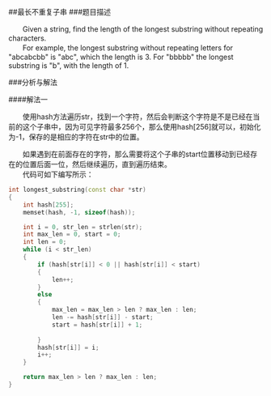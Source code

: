 ##最长不重复子串
###题目描述

　　Given a string, find the length of the longest substring without repeating characters.  
　　For example, the longest substring without repeating letters for "abcabcbb" is "abc", which the length is 3. For "bbbbb" the longest substring is "b", with the length of 1.

###分析与解法

####解法一

　　使用hash方法遍历str，找到一个字符，然后会判断这个字符是不是已经在当前的这个子串中，因为可见字符最多256个，那么使用hash[256]就可以，初始化为-1，保存的是相应的字符在str中的位置。

　　如果遇到在前面存在的字符，那么需要将这个子串的start位置移动到已经存在的位置后面一位，然后继续遍历，直到遍历结束。  
　　代码可如下编写所示：
```c++
int longest_substring(const char *str)
{
	int hash[255];
	memset(hash, -1, sizeof(hash));

	int i = 0, str_len = strlen(str);
	int max_len = 0, start = 0;
	int len = 0;
	while (i < str_len)
	{
		if (hash[str[i]] < 0 || hash[str[i]] < start)
		{
			len++;
		}
		else
		{
			max_len = max_len > len ? max_len : len;
			len -= hash[str[i]] - start;
			start = hash[str[i]] + 1;
			
		}
		hash[str[i]] = i;
		i++;
	}

	return max_len > len ? max_len : len;
}
```
